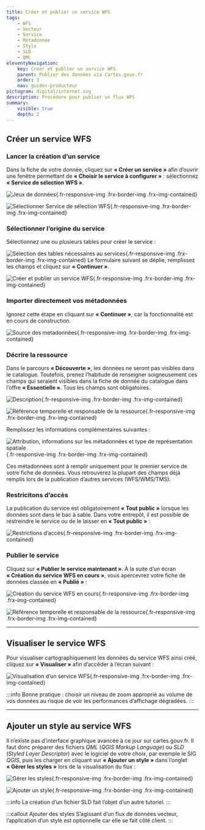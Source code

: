 ```yaml
---
title: Créer et publier un service WFS
tags:
    - WFS
    - Vecteur
    - Service
    - Métadonnée
    - Style
    - SLD
    - QML
eleventyNavigation:
    key: Créer et publier un service WFS
    parent: Publier des données via Cartes.gouv.fr
    order: 3
    nav: guides-producteur
pictogram: digital/internet.svg
description: Procédure pour publier un flux WFS
summary:
    visible: true
    depth: 2
---
```


## Créer un service WFS

### Lancer la création d’un service

Dans la fiche de votre donnée, cliquez sur **« Créer un service »** afin d’ouvrir une fenêtre permettant de **« Choisir le service à configurer »** : sélectionnez **« Service de sélection WFS »**.

![Jeux de données](/img/guides-producteur/publier-des-donnees-via-cartes-gouv/wfs/01_jeux-donnees.png){.fr-responsive-img .frx-border-img .frx-img-contained}

![Sélectionner Service de sélection WFS](/img/guides-producteur/publier-des-donnees-via-cartes-gouv/wfs/02_service-wfs.png){.fr-responsive-img .frx-border-img .frx-img-contained}

### Sélectionner l’origine du service

Sélectionnez une ou plusieurs tables pour créer le service :

![Sélection des tables nécessaires au services](/img/guides-producteur/publier-des-donnees-via-cartes-gouv/wfs/03_selection-tables.png){.fr-responsive-img .frx-border-img .frx-img-contained}
Le formulaire suivant se déplie, remplissez les champs et cliquez sur **« Continuer »**.

![Créer et publier un service WFS](/img/guides-producteur/publier-des-donnees-via-cartes-gouv/wfs/04_creer-wfs.png){.fr-responsive-img .frx-border-img .frx-img-contained}

### Importer directement vos métadonnées

Ignorez cette étape en cliquant sur **« Continuer »**, car la fonctionnalité est en cours de construction.

![Source des metadonnées](/img/guides-producteur/publier-des-donnees-via-cartes-gouv/wfs/05_source-metadonnees.png){.fr-responsive-img .frx-border-img .frx-img-contained}

### Décrire la ressource

Dans le parcours **« Découverte »**, les données ne seront pas visibles dans le catalogue. Toutefois, prenez l’habitude de renseigner soigneusement ces champs qui seraient visibles dans la fiche de donnée du catalogue dans l’offre **« Essentielle »**. Tous les champs sont obligatoires.

![Description](/img/guides-producteur/publier-des-donnees-via-cartes-gouv/wfs/06_description.png){.fr-responsive-img .frx-border-img .frx-img-contained}

![Référence temporelle et responsable de la ressource](/img/guides-producteur/publier-des-donnees-via-cartes-gouv/wfs/07_ref-temporelle.png){.fr-responsive-img .frx-border-img .frx-img-contained}

Remplissez les informations complémentaires suivantes :

![Attribution, informations sur les métadonnées et type de représentation spatiale](/img/guides-producteur/publier-des-donnees-via-cartes-gouv/wfs/08_info-supp.png){.fr-responsive-img .frx-border-img .frx-img-contained}

Ces métadonnées sont à remplir uniquement pour le premier service de votre fiche de données. Vous retrouverez la plupart des champs déjà remplis lors de la publication d’autres services (WFS/WMS/TMS).

### Restricitons d’accès

La publication du service est obligatoirement **« Tout public »** lorsque les données sont dans le bac à sable. Dans votre entrepôt, il est possible de restreindre le service ou de le laisser en **« Tout public »** :

![Restrictions d’accès](/img/guides-producteur/publier-des-donnees-via-cartes-gouv/wfs/09_restrictions.png){.fr-responsive-img .frx-border-img .frx-img-contained}

### Publier le service

Cliquez sur **« Publier le service maintenant »**. À la suite d’un écran **« Création du service WFS en cours »**, vous apercevrez votre fiche de données classée en **« Publié »** :

![Création du service WFS en cours](/img/guides-producteur/publier-des-donnees-via-cartes-gouv/wfs/10_creation-en-cours.png){.fr-responsive-img .frx-border-img .frx-img-contained}

![Référence temporelle et responsable de la ressource](/img/guides-producteur/publier-des-donnees-via-cartes-gouv/wfs/11_service-publie.png){.fr-responsive-img .frx-border-img .frx-img-contained}

---

## Visualiser le service WFS

Pour visualiser cartographiquement les données du service WFS ainsi créé, cliquez sur **« Visualiser »** afin d’accéder à l’écran suivant :

![Visualisation d’un service WFS](/img/guides-producteur/publier-des-donnees-via-cartes-gouv/wfs/12_visualisation.png){.fr-responsive-img .frx-border-img .frx-img-contained}

:::info
Bonne pratique : choisir un niveau de zoom approprié au volume de vos données au risque de voir les performances d’affichage dégradées.
:::

---

## Ajouter un style au service WFS

Il n’existe pas d’interface graphique avancée à ce jour sur cartes.gouv.fr. Il faut donc préparer des fichiers _QML_ (_QGIS Markup Language_) ou _SLD_ (_Styled Layer Descriptor_) avec le logiciel de votre choix, par exemple le SIG _QGIS_, puis les charger en cliquant sur **« Ajouter un style »** dans l’onglet **« Gérer les styles »** lors de la visualisation du flux :

![Gérer les styles](/img/guides-producteur/publier-des-donnees-via-cartes-gouv/wfs/13_gerer-style.png){.fr-responsive-img .frx-border-img .frx-img-contained}

![Ajouter un style](/img/guides-producteur/publier-des-donnees-via-cartes-gouv/wfs/14_ajout-style.png){.fr-responsive-img .frx-border-img .frx-img-contained}

:::info
La création d’un fichier SLD fait l’objet d’un autre tutoriel.
:::

:::callout Ajouter des styles
S’agissant d’un flux de données vecteur, l’application d’un style est optionnelle car elle se fait côté client.
:::
